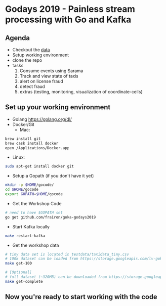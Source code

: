 # Godays 2019 - Painless stream processing with Go and Kafka

## Agenda
* Checkout the [data](https://github.com/frairon/goka-godays2019/blob/master/testdata/README.md)
* Setup working environment
* clone the repo
* tasks
  1. Consume events using Sarama
  1. Track and view state of taxis
  1. alert on license fraud
  1. detect fraud
  1. extras (testing, monitoring, visualization of coordinate-cells)

## Set up your working environment

* Golang https://golang.org/dl/
* Docker/Git
  * Mac:
```bash
brew install git
brew cask install docker
open /Applications/Docker.app
```

  * Linux:
```bash
sudo apt-get install docker git
```

* Setup a Gopath (if you don't have it yet)
```bash
mkdir -p $HOME/gocode/
cd $HOME/gocode
export GOPATH=$HOME/gocode
```

* Get the Workshop Code
```bash
# need to have $GOPATH set
go get github.com/frairon/goka-godays2019
```

* Start Kafka locally
```bash
make restart-kafka
```

* Get the workshop data
```bash
# tiny data set is located in testdata/taxidata_tiny.csv
# 100k dataset can be loaded from https://storage.googleapis.com/lv-goka-godays2019/taxidata_100k.csv
make get-100

# [Optional]
# full dataset (~320MB) can be downloaded from https://storage.googleapis.com/lv-goka-godays2019/taxidata_complete.csv
make get-complete
```



## Now you're ready to start working with the code
